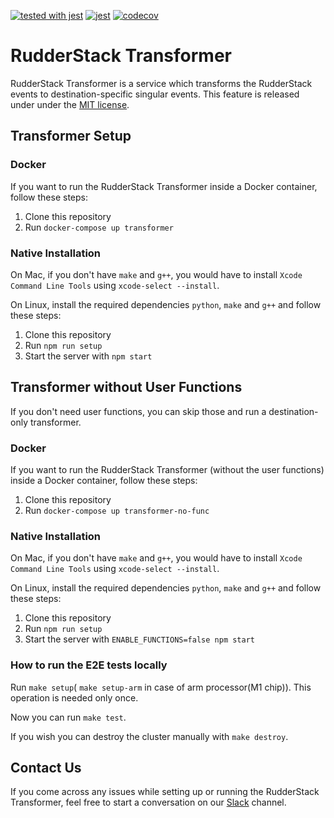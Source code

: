 [![tested with jest](https://img.shields.io/badge/tested_with-jest-99424f.svg)](https://github.com/facebook/jest)
[![jest](https://jestjs.io/img/jest-badge.svg)](https://github.com/facebook/jest)
[![codecov](https://codecov.io/gh/rudderlabs/rudder-transformer/branch/master/graph/badge.svg)](https://codecov.io/gh/rudderlabs/rudder-transformer)

# RudderStack Transformer

RudderStack Transformer is a service which transforms the RudderStack events to destination-specific singular events. This feature is released under
under the [MIT license](https://github.com/rudderlabs/rudder-transformer/blob/master/LICENSE.md).

## Transformer Setup

### Docker

If you want to run the RudderStack Transformer inside a Docker container, follow these steps:

1. Clone this repository
2. Run `docker-compose up transformer`

### Native Installation

On Mac, if you don't have `make` and `g++`, you would have to install `Xcode Command Line Tools` using `xcode-select --install`.

On Linux, install the required dependencies `python`, `make` and `g++` and follow these steps:

1. Clone this repository
2. Run `npm run setup`
3. Start the server with `npm start`

## Transformer without User Functions

If you don't need user functions, you can skip those and run a destination-only transformer.

### Docker

If you want to run the RudderStack Transformer (without the user functions) inside a Docker container, follow these steps:

1. Clone this repository
2. Run `docker-compose up transformer-no-func`

### Native Installation

On Mac, if you don't have `make` and `g++`, you would have to install `Xcode Command Line Tools` using `xcode-select --install`.

On Linux, install the required dependencies `python`, `make` and `g++` and follow these steps:

1. Clone this repository
2. Run `npm run setup`
3. Start the server with `ENABLE_FUNCTIONS=false npm start`

### How to run the E2E tests locally

Run `make setup`( `make setup-arm` in case of arm processor(M1 chip)). This operation is needed only once.

Now you can run `make test`.

If you wish you can destroy the cluster manually with `make destroy`.


## Contact Us

If you come across any issues while setting up or running the RudderStack Transformer, feel free to start a conversation on our [Slack](https://resources.rudderstack.com/join-rudderstack-slack) channel.
